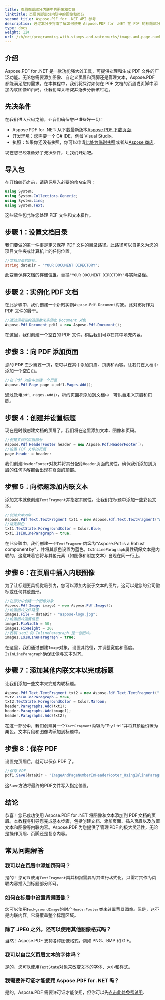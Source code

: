 ```yaml
---
title: 页眉页脚部分内联中的图像和页码
linktitle: 页眉页脚部分内联中的图像和页码
second_title: Aspose.PDF for .NET API 参考
description: 通过本分步指南了解如何使用 Aspose.PDF for .NET 在 PDF 的标题部分内联添加图像和页码。
type: docs
weight: 120
url: /zh/net/programming-with-stamps-and-watermarks/image-and-page-number-in-header-footer-section-inline/
---
```

## 介绍

Aspose.PDF for .NET 是一款功能强大的工具，可提供处理和生成 PDF 文件的广泛功能。无论您需要添加图像、自定义页眉和页脚还是管理文本，Aspose.PDF 都能满足您的需求。在本教程中，我们将探讨如何在 PDF 文档的页眉或页脚中添加内联图像和页码。让我们深入研究并逐步分解该过程。

## 先决条件

在我们进入代码之前，让我们确保您已准备好一切：

-  Aspose.PDF for .NET: 从下载最新版本[Aspose PDF 下载页面](https://releases.aspose.com/pdf/net/).
- 开发环境：您需要一个 C# IDE，例如 Visual Studio。
- 执照：如果你还没有执照，你可以申请[此处为临时执照](https://purchase.aspose.com/temporary-license/)或者从[Aspose 商店](https://purchase.aspose.com/buy).

现在您已经准备好了先决条件，让我们开始吧。

## 导入包

在开始编码之前，请确保导入必要的命名空间：

```csharp
using System;
using System.Collections.Generic;
using System.Linq;
using System.Text;
```

这些软件包允许您处理 PDF 文件和文本操作。

## 步骤 1：设置文档目录

我们要做的第一件事是定义保存 PDF 文件的目录路径。此路径可以自定义为您的项目文件夹或计算机上的任何位置。

```csharp
//文档目录的路径。
string dataDir = "YOUR DOCUMENT DIRECTORY";
```

此变量保存文档的存储位置。替换`"YOUR DOCUMENT DIRECTORY"`与实际路径。

## 步骤 2：实例化 PDF 文档

在此步骤中，我们创建一个新的实例`Aspose.Pdf.Document`对象。此对象将作为 PDF 文件的骨干。

```csharp
//通过调用空构造函数来实例化 Document 对象
Aspose.Pdf.Document pdf1 = new Aspose.Pdf.Document();
```

在这里，我们创建一个空白的 PDF 文件，稍后我们可以在其中填充内容。

## 步骤 3：向 PDF 添加页面

您的 PDF 至少需要一页，您可以在其中添加页眉、页脚和内容。让我们在文档中添加一个空白页。

```csharp
//在 Pdf 对象中创建一个页面
Aspose.Pdf.Page page = pdf1.Pages.Add();
```

通过致电`pdf1.Pages.Add()`，新的页面将添加到文档中，可供自定义页眉和页脚。

## 步骤 4：创建并设置标题

现在是时候创建文档的页眉了。我们将在这里添加文本、图像和页码。

```csharp
//创建文档的页眉部分
Aspose.Pdf.HeaderFooter header = new Aspose.Pdf.HeaderFooter();
//设置 PDF 文件的页眉
page.Header = header;
```

我们创建`HeaderFooter`对象并将其分配给`Header`页面的属性，确保我们添加到页眉的任何内容都会出现在页面的顶部。

## 步骤 5：向标题添加内联文本

添加文本就像创建`TextFragment`并指定其属性。让我们在标题中添加一些彩色文本。

```csharp
//创建文本对象
Aspose.Pdf.Text.TextFragment txt1 = new Aspose.Pdf.Text.TextFragment("Aspose.Pdf is a Robust component by");
//指定颜色
txt1.TextState.ForegroundColor = Color.Blue;
txt1.IsInLineParagraph = true;
```

在此步骤中，我们创建一个`TextFragment`内容为“Aspose.Pdf is a Robust component by”，并将其颜色设置为蓝色。`IsInLineParagraph`属性确保文本是内联的，这意味着它将与其他元素（如图像和附加文本）出现在同一行上。

## 步骤 6：在页眉中插入内联图像

为了让标题更具视觉吸引力，您可以添加内嵌于文本的图片。这可以是您的公司徽标或任何其他图形。

```csharp
//在部分中创建一个图像对象
Aspose.Pdf.Image image1 = new Aspose.Pdf.Image();
//设置图片文件路径
image1.File = dataDir + "aspose-logo.jpg";
//设置图片宽度信息
image1.FixWidth = 50;
image1.FixHeight = 20;
//表明 seg1 的 InlineParagraph 是一张图片。
image1.IsInLineParagraph = true;
```

在这里，我们通过创建`Image`对象，设置其路径，并调整宽度和高度。`IsInLineParagraph`确保图像与文本对齐。

## 步骤 7：添加其他内联文本以完成标题

让我们添加一些文本来完成内联标题。

```csharp
Aspose.Pdf.Text.TextFragment txt2 = new Aspose.Pdf.Text.TextFragment(" Pty Ltd.");
txt2.IsInLineParagraph = true;
txt2.TextState.ForegroundColor = Color.Maroon;
header.Paragraphs.Add(txt1);
header.Paragraphs.Add(image1);
header.Paragraphs.Add(txt2);
```

在这一部分中，我们创建另一个`TextFragment`内容为“Pty Ltd.”并将其颜色设置为栗色。文本片段和图像均添加到标题中。

## 步骤 8：保存 PDF

设置完页眉后，就可以保存 PDF 了。

```csharp
//保存 PDF
pdf1.Save(dataDir + "ImageAndPageNumberInHeaderFooter_UsingInlineParagraph_out.pdf");
```

这`Save`方法将最终的PDF文件写入指定位置。

## 结论

恭喜！您已成功使用 Aspose.PDF for .NET 将图像和文本添加到 PDF 文档的页眉。本教程将引导您完成基本步骤，包括创建文档、添加页面、插入页眉以及放置文本和图像等内联内容。Aspose.PDF 为您提供了管理 PDF 的极大灵活性，无论是操作页眉、页脚还是复杂内容。 

## 常见问题解答

### 我可以在页眉中添加页码吗？
是的！您可以使用`TextFragment`类并根据需要对其进行格式化。只需将其作为内联内容插入到标题部分即可。

### 如何在标题中设置背景图像？
您可以使用`BackgroundImage`的财产`HeaderFooter`类来设置背景图像。但是，这不是内联内容，它将覆盖整个标题区域。

### 除了 JPEG 之外，还可以使用其他图像格式吗？
当然！Aspose.PDF 支持各种图像格式，例如 PNG、BMP 和 GIF。

### 我可以自定义页眉文本的字体吗？
是的，您可以使用`TextState`对象来改变文本的字体、大小和样式。

### 我需要许可证才能使用 Aspose.PDF for .NET 吗？
是的，Aspose.PDF 需要许可证才能使用，但你可以先[点击此处免费试用](https://releases.aspose.com/).